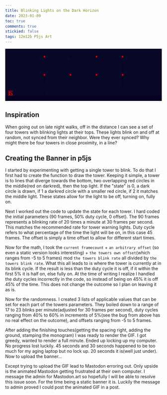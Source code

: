 ```yaml
---
title: Blinking Lights on the Dark Horizon
date: 2023-01-09
toc: true
comments: true
stickied: false
tags: 12m12b P5js Art
---
```


![](../assets/img/Blinking%20Lights%20on%20the%20Dark%20Horizon%2029633.gif)

## Inspiration

When going out on late night walks, off in the distance I can see a set of four towers with blinking lights at their tops. These lights blink on and off at random, not synced from their neighbor. Were they ever synced? Why might there be four towers in close proximity, in a line? 

## Creating the Banner in p5js

I started by experimenting with getting a single tower to blink. To do that I first had to create the function to draw the tower. Keeping it simple, a tower is to lines that diverge towards the bottom, two overlapping red circles in the middle(red on darkred), then the top light. If the "state" is 0, a dark circle is drawn, if 1 a darkred circle with a smaller red circle, if 2 it matches the middle light. These states allow for the light to be off, turning on, fully on.

Next I worked out the code to update the state for each tower. I hard coded the initial parameters (90 frames, 50% duty cycle, 0 offset). The 90 frames represents a blinking rate of 20 times a minute at 30 frames per second. This matches the recommended rate for tower warning lights. Duty cycle refers to what percentage of the time the light will be on, in this case 45 frames. The offset is simply a time offset to allow for different start times.

Now for the math, I took the `current framecount` + `an arbitrary offset` (so even a static version looks interesting) + `the towers own offset`(which ranges from -5 to 5 frames) mod `the towers blink rate` all divided by `the towers blink rate`. What this all leads to is where the tower is currently at in its blink cycle. If the result is less than the duty cycle it is off, if it within the first 5% it is half on, else fully on. At the time of writing I realize I handled the duty cycles incorrectly in the code, so instead of being on 45% it is off 45% of the time. This does not change the outcome so I plan on leaving it as is.

Now for the randomness. I created 3 lists of applicable values that can be set for each part of the towers parameters. They boiled down to a range of 17 to 23 blinks per minute(adjusted for 30 frames per second), duty cycles ranging from 40% to 60% in increments of 5%(see the bug from above has no real effect on the outcome), and offsets ranging from -5 to 5 frames. 

After adding the finishing touches(getting the spacing right, adding the ground, stamping the monogram) I was ready to render the GIF. I got greedy, wanted to render a full minute. Ended up locking up my computer. No progress lost luckily. 45 seconds and 30 seconds happened to be too much for my aging laptop but no lock up. 20 seconds it is(well just under). Now to upload the banner...

Except trying to upload the GIF lead to Mastodon erroring out. Only upside is the animated Mastodon getting frustrated at their own computer. I message the admin for Mastodon.art so hopefully I will be able to resolve this issue soon. For the time being a static banner it is. Luckily the message to admin proved I could post the animated GIF in a post.